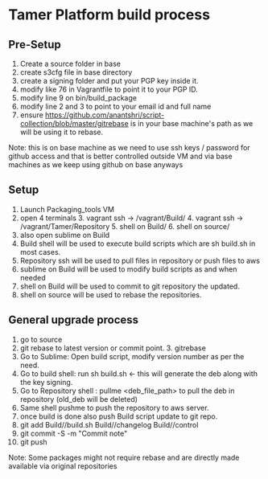 # Tamer Platform build process

## Pre-Setup

1. Create a source folder in base
2. create s3cfg file in base directory
3. create a signing folder and put your PGP key inside it.
4. modify like 76 in Vagrantfile to point it to your PGP ID.
5. modify line 9 on bin/build_package 
6. modify line 2 and 3 to point to your email id and full name
7. ensure https://github.com/anantshri/script-collection/blob/master/gitrebase is in your base machine's path as we will be using it to rebase.

Note: this is on base machine as we need to use ssh keys / password for github access and that is better controlled outside VM and via base machines as we keep using github on base anyways


## Setup

1. Launch Packaging_tools VM
2. open 4 terminals
    3. vagrant ssh -> /vagrant/Build/
    4. vagrant ssh -> /vagrant/Tamer/Repository
    5. shell on Build/
    6. shell on source/ 
7. also open sublime on Build
7. Build shell will be used to execute build scripts which are sh build.sh in most cases.
8. Repository ssh will be used to pull files in repository or push files to aws
9. sublime on Build will be used to modify build scripts as and when needed
9. shell on Build will be used to commit to git repository the updated.
10. shell on source will be used to rebase the repositories.



## General upgrade process

1. go to source 
2. git rebase to latest version or commit point.
    3. gitrebase <remote repo url>
4. Go to Sublime: Open build script, modify version number as per the need.
5. Go to build shell: run sh build.sh <- this will generate the deb along with the key signing.
6. Go to Repository shell : pullme <deb_file_path> to pull the deb in repository (old_deb will be deleted)
7. Same shell pushme to push the repository to aws server.
8. once build is done also push Build script update to git repo. 
9. git add Build/<package>/build.sh Build/<package>/changelog Build/<package>/control
10. git commit -S -m "Commit note"
11. git push


Note: Some packages might not require rebase and are directly made available via original repositories
